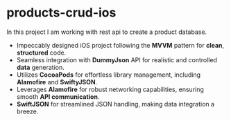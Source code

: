 # products-crud-ios

In this project I am working with rest api to create a product database. 


- Impeccably designed iOS project following the **MVVM** pattern for **clean**, **structured** code.
- Seamless integration with **DummyJson** API for realistic and controlled **data** generation.
- Utilizes **CocoaPods** for effortless library management, including **Alamofire** and **SwiftyJSON**.
- Leverages **Alamofire** for robust networking capabilities, ensuring smooth **API communication**.
- **SwiftJSON** for streamlined JSON handling, making data integration a breeze.


